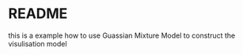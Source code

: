 # README #
 this is a example how to use Guassian Mixture Model to construct the visulisation model 